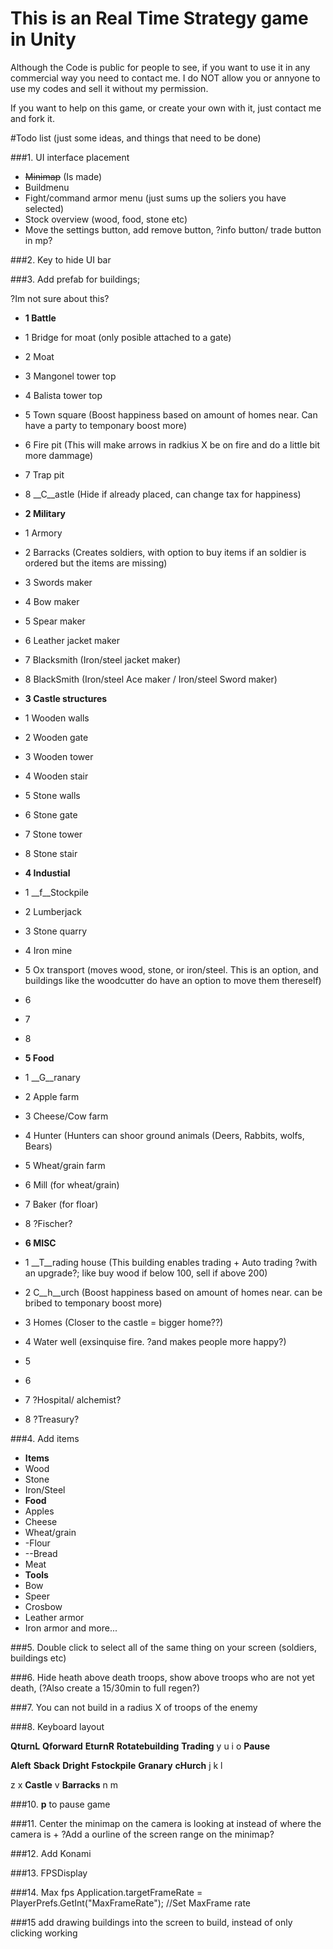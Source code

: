 # This is an Real Time Strategy game in Unity
Although the Code is public for people to see, if you want to use it in any commercial way you need to contact me.
I do NOT allow you or annyone to use my codes and sell it without my permission.

If you want to help on this game, or create your own with it, just contact me and fork it.


#Todo list
(just some ideas, and things that need to be done)




###1. UI interface placement 

* ~~Minimap~~ (Is made)
* Buildmenu
* Fight/command armor menu (just sums up the soliers you have selected)
* Stock overview  (wood, food, stone etc) 
* Move the settings button, add remove button, ?info button/ trade button in mp?
  
###2. Key to hide UI bar 

###3. Add prefab for buildings;

?Im not sure about this?

* __1 Battle__
* 1 Bridge for moat (only posible attached to a gate)
* 2 Moat
* 3 Mangonel tower top
* 4 Balista tower top
* 5 Town square (Boost happiness based on amount of homes near. Can have a party to temponary boost more)
* 6 Fire pit (This will make arrows in radkius X be on fire and do a little bit more dammage)
* 7 Trap pit
* 8 __C__astle (Hide if already placed, can change tax for happiness) 

* __2 Military__
* 1 Armory
* 2 Barracks (Creates soldiers, with option to buy items if an soldier is ordered but the items are missing)
* 3 Swords maker
* 4 Bow maker
* 5 Spear maker
* 6 Leather jacket maker
* 7 Blacksmith (Iron/steel jacket maker)
* 8 BlackSmith (Iron/steel Ace maker / Iron/steel Sword maker) 

* __3 Castle structures__
* 1 Wooden walls
* 2 Wooden gate
* 3 Wooden tower
* 4 Wooden stair
* 5 Stone walls
* 6 Stone gate
* 7 Stone tower
* 8 Stone stair

* __4 Industial__
* 1 __f__Stockpile
* 2 Lumberjack
* 3 Stone quarry
* 4 Iron mine
* 5 Ox transport (moves wood, stone, or iron/steel. This is an option, and buildings like the woodcutter do have an option to move them thereself)
* 6 
* 7 
* 8 

* __5 Food__
* 1 __G__ranary
* 2 Apple farm
* 3 Cheese/Cow farm
* 4 Hunter (Hunters can shoor ground animals (Deers, Rabbits, wolfs, Bears)
* 5 Wheat/grain farm
* 6 Mill (for wheat/grain)
* 7 Baker (for floar)
* 8 ?Fischer?


* __6 MISC__
* 1 __T__rading house (This building enables trading + Auto trading ?with an upgrade?; like buy wood if below 100, sell if above 200)
* 2 C__h__urch (Boost happiness based on amount of homes near. can be bribed to temponary boost more)
* 3 Homes (Closer to the castle = bigger home??)
* 4 Water well (exsinquise fire. ?and makes people more happy?)
* 5 
* 6 
* 7 ?Hospital/ alchemist?	
* 8 ?Treasury?

###4. Add items

* __Items__
* Wood
* Stone
* Iron/Steel
* __Food__
* Apples
* Cheese
* Wheat/grain
* -Flour
* --Bread
* Meat
* __Tools__
* Bow
* Speer
* Crosbow
* Leather armor
* Iron armor
and more...

###5. Double click to select all of the same thing on your screen (soldiers, buildings etc) 

###6. Hide heath above death troops, show above troops who are not yet death, (?Also create a 15/30min to full regen?)

###7. You can not build in a radius X of troops of the enemy

###8. Keyboard layout

__QturnL__ __Qforward__ __EturnR__ __Rotatebuilding__ __Trading__ y u i o __Pause__

__Aleft__ __Sback__ __Dright__ __Fstockpile__ __Granary__ __cHurch__ j k l 

z x __Castle__ v __Barracks__ n m

###10. __p__ to pause game

###11. Center the minimap on the camera is looking at instead of where the camera is + ?Add a ourline of the screen range on the minimap?

###12. Add Konami

###13. FPSDisplay

###14. Max fps
	Application.targetFrameRate = PlayerPrefs.GetInt("MaxFrameRate");           //Set MaxFrame rate
	
###15 add drawing buildings into the screen to build, instead of only clicking working
